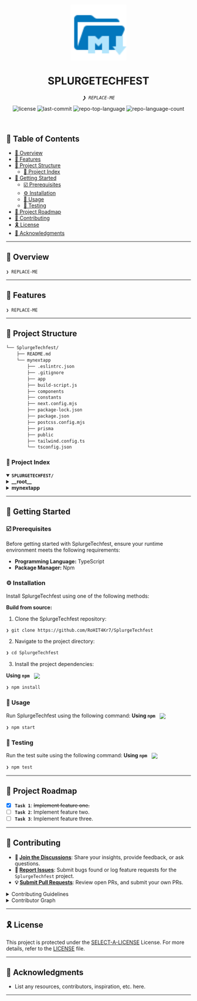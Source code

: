 <p align="center">
    <img src="https://raw.githubusercontent.com/PKief/vscode-material-icon-theme/ec559a9f6bfd399b82bb44393651661b08aaf7ba/icons/folder-markdown-open.svg" align="center" width="30%">
</p>
<p align="center"><h1 align="center">SPLURGETECHFEST</h1></p>
<p align="center">
	<em><code>❯ REPLACE-ME</code></em>
</p>
<p align="center">
	<img src="https://img.shields.io/github/license/RoHIT4Kr7/SplurgeTechfest?style=default&logo=opensourceinitiative&logoColor=white&color=0080ff" alt="license">
	<img src="https://img.shields.io/github/last-commit/RoHIT4Kr7/SplurgeTechfest?style=default&logo=git&logoColor=white&color=0080ff" alt="last-commit">
	<img src="https://img.shields.io/github/languages/top/RoHIT4Kr7/SplurgeTechfest?style=default&color=0080ff" alt="repo-top-language">
	<img src="https://img.shields.io/github/languages/count/RoHIT4Kr7/SplurgeTechfest?style=default&color=0080ff" alt="repo-language-count">
</p>
<p align="center"><!-- default option, no dependency badges. -->
</p>
<p align="center">
	<!-- default option, no dependency badges. -->
</p>
<br>

## 🔗 Table of Contents

- [📍 Overview](#-overview)
- [👾 Features](#-features)
- [📁 Project Structure](#-project-structure)
  - [📂 Project Index](#-project-index)
- [🚀 Getting Started](#-getting-started)
  - [☑️ Prerequisites](#-prerequisites)
  - [⚙️ Installation](#-installation)
  - [🤖 Usage](#🤖-usage)
  - [🧪 Testing](#🧪-testing)
- [📌 Project Roadmap](#-project-roadmap)
- [🔰 Contributing](#-contributing)
- [🎗 License](#-license)
- [🙌 Acknowledgments](#-acknowledgments)

---

## 📍 Overview

<code>❯ REPLACE-ME</code>

---

## 👾 Features

<code>❯ REPLACE-ME</code>

---

## 📁 Project Structure

```sh
└── SplurgeTechfest/
    ├── README.md
    └── mynextapp
        ├── .eslintrc.json
        ├── .gitignore
        ├── app
        ├── build-script.js
        ├── components
        ├── constants
        ├── next.config.mjs
        ├── package-lock.json
        ├── package.json
        ├── postcss.config.mjs
        ├── prisma
        ├── public
        ├── tailwind.config.ts
        └── tsconfig.json
```


### 📂 Project Index
<details open>
	<summary><b><code>SPLURGETECHFEST/</code></b></summary>
	<details> <!-- __root__ Submodule -->
		<summary><b>__root__</b></summary>
		<blockquote>
			<table>
			</table>
		</blockquote>
	</details>
	<details> <!-- mynextapp Submodule -->
		<summary><b>mynextapp</b></summary>
		<blockquote>
			<table>
			<tr>
				<td><b><a href='https://github.com/RoHIT4Kr7/SplurgeTechfest/blob/master/mynextapp/next.config.mjs'>next.config.mjs</a></b></td>
				<td><code>❯ REPLACE-ME</code></td>
			</tr>
			<tr>
				<td><b><a href='https://github.com/RoHIT4Kr7/SplurgeTechfest/blob/master/mynextapp/.eslintrc.json'>.eslintrc.json</a></b></td>
				<td><code>❯ REPLACE-ME</code></td>
			</tr>
			<tr>
				<td><b><a href='https://github.com/RoHIT4Kr7/SplurgeTechfest/blob/master/mynextapp/package-lock.json'>package-lock.json</a></b></td>
				<td><code>❯ REPLACE-ME</code></td>
			</tr>
			<tr>
				<td><b><a href='https://github.com/RoHIT4Kr7/SplurgeTechfest/blob/master/mynextapp/tsconfig.json'>tsconfig.json</a></b></td>
				<td><code>❯ REPLACE-ME</code></td>
			</tr>
			<tr>
				<td><b><a href='https://github.com/RoHIT4Kr7/SplurgeTechfest/blob/master/mynextapp/postcss.config.mjs'>postcss.config.mjs</a></b></td>
				<td><code>❯ REPLACE-ME</code></td>
			</tr>
			<tr>
				<td><b><a href='https://github.com/RoHIT4Kr7/SplurgeTechfest/blob/master/mynextapp/package.json'>package.json</a></b></td>
				<td><code>❯ REPLACE-ME</code></td>
			</tr>
			<tr>
				<td><b><a href='https://github.com/RoHIT4Kr7/SplurgeTechfest/blob/master/mynextapp/tailwind.config.ts'>tailwind.config.ts</a></b></td>
				<td><code>❯ REPLACE-ME</code></td>
			</tr>
			<tr>
				<td><b><a href='https://github.com/RoHIT4Kr7/SplurgeTechfest/blob/master/mynextapp/build-script.js'>build-script.js</a></b></td>
				<td><code>❯ REPLACE-ME</code></td>
			</tr>
			</table>
			<details>
				<summary><b>prisma</b></summary>
				<blockquote>
					<table>
					<tr>
						<td><b><a href='https://github.com/RoHIT4Kr7/SplurgeTechfest/blob/master/mynextapp/prisma/schema.prisma'>schema.prisma</a></b></td>
						<td><code>❯ REPLACE-ME</code></td>
					</tr>
					</table>
					<details>
						<summary><b>migrations</b></summary>
						<blockquote>
							<table>
							<tr>
								<td><b><a href='https://github.com/RoHIT4Kr7/SplurgeTechfest/blob/master/mynextapp/prisma/migrations/migration_lock.toml'>migration_lock.toml</a></b></td>
								<td><code>❯ REPLACE-ME</code></td>
							</tr>
							</table>
							<details>
								<summary><b>20241220133207_update_account_unique_constraint</b></summary>
								<blockquote>
									<table>
									<tr>
										<td><b><a href='https://github.com/RoHIT4Kr7/SplurgeTechfest/blob/master/mynextapp/prisma/migrations/20241220133207_update_account_unique_constraint/migration.sql'>migration.sql</a></b></td>
										<td><code>❯ REPLACE-ME</code></td>
									</tr>
									</table>
								</blockquote>
							</details>
							<details>
								<summary><b>20241218073542_init</b></summary>
								<blockquote>
									<table>
									<tr>
										<td><b><a href='https://github.com/RoHIT4Kr7/SplurgeTechfest/blob/master/mynextapp/prisma/migrations/20241218073542_init/migration.sql'>migration.sql</a></b></td>
										<td><code>❯ REPLACE-ME</code></td>
									</tr>
									</table>
								</blockquote>
							</details>
							<details>
								<summary><b>20241218134148_add_user_details</b></summary>
								<blockquote>
									<table>
									<tr>
										<td><b><a href='https://github.com/RoHIT4Kr7/SplurgeTechfest/blob/master/mynextapp/prisma/migrations/20241218134148_add_user_details/migration.sql'>migration.sql</a></b></td>
										<td><code>❯ REPLACE-ME</code></td>
									</tr>
									</table>
								</blockquote>
							</details>
							<details>
								<summary><b>20241220134950_add_image_field_to_user</b></summary>
								<blockquote>
									<table>
									<tr>
										<td><b><a href='https://github.com/RoHIT4Kr7/SplurgeTechfest/blob/master/mynextapp/prisma/migrations/20241220134950_add_image_field_to_user/migration.sql'>migration.sql</a></b></td>
										<td><code>❯ REPLACE-ME</code></td>
									</tr>
									</table>
								</blockquote>
							</details>
							<details>
								<summary><b>20241218133646_add_user_details</b></summary>
								<blockquote>
									<table>
									<tr>
										<td><b><a href='https://github.com/RoHIT4Kr7/SplurgeTechfest/blob/master/mynextapp/prisma/migrations/20241218133646_add_user_details/migration.sql'>migration.sql</a></b></td>
										<td><code>❯ REPLACE-ME</code></td>
									</tr>
									</table>
								</blockquote>
							</details>
							<details>
								<summary><b>20241220140045_add_email_verified_to_user</b></summary>
								<blockquote>
									<table>
									<tr>
										<td><b><a href='https://github.com/RoHIT4Kr7/SplurgeTechfest/blob/master/mynextapp/prisma/migrations/20241220140045_add_email_verified_to_user/migration.sql'>migration.sql</a></b></td>
										<td><code>❯ REPLACE-ME</code></td>
									</tr>
									</table>
								</blockquote>
							</details>
							<details>
								<summary><b>20241220130818_add_auth_support</b></summary>
								<blockquote>
									<table>
									<tr>
										<td><b><a href='https://github.com/RoHIT4Kr7/SplurgeTechfest/blob/master/mynextapp/prisma/migrations/20241220130818_add_auth_support/migration.sql'>migration.sql</a></b></td>
										<td><code>❯ REPLACE-ME</code></td>
									</tr>
									</table>
								</blockquote>
							</details>
						</blockquote>
					</details>
				</blockquote>
			</details>
			<details>
				<summary><b>components</b></summary>
				<blockquote>
					<details>
						<summary><b>main</b></summary>
						<blockquote>
							<table>
							<tr>
								<td><b><a href='https://github.com/RoHIT4Kr7/SplurgeTechfest/blob/master/mynextapp/components/main/Stylesnew.css'>Stylesnew.css</a></b></td>
								<td><code>❯ REPLACE-ME</code></td>
							</tr>
							<tr>
								<td><b><a href='https://github.com/RoHIT4Kr7/SplurgeTechfest/blob/master/mynextapp/components/main/Carousel.tsx'>Carousel.tsx</a></b></td>
								<td><code>❯ REPLACE-ME</code></td>
							</tr>
							<tr>
								<td><b><a href='https://github.com/RoHIT4Kr7/SplurgeTechfest/blob/master/mynextapp/components/main/NavigationButtons.jsx'>NavigationButtons.jsx</a></b></td>
								<td><code>❯ REPLACE-ME</code></td>
							</tr>
							<tr>
								<td><b><a href='https://github.com/RoHIT4Kr7/SplurgeTechfest/blob/master/mynextapp/components/main/Navbar2.tsx'>Navbar2.tsx</a></b></td>
								<td><code>❯ REPLACE-ME</code></td>
							</tr>
							<tr>
								<td><b><a href='https://github.com/RoHIT4Kr7/SplurgeTechfest/blob/master/mynextapp/components/main/Collegedetail.jsx'>Collegedetail.jsx</a></b></td>
								<td><code>❯ REPLACE-ME</code></td>
							</tr>
							<tr>
								<td><b><a href='https://github.com/RoHIT4Kr7/SplurgeTechfest/blob/master/mynextapp/components/main/SparkleButton.jsx'>SparkleButton.jsx</a></b></td>
								<td><code>❯ REPLACE-ME</code></td>
							</tr>
							<tr>
								<td><b><a href='https://github.com/RoHIT4Kr7/SplurgeTechfest/blob/master/mynextapp/components/main/CardStyles.css'>CardStyles.css</a></b></td>
								<td><code>❯ REPLACE-ME</code></td>
							</tr>
							<tr>
								<td><b><a href='https://github.com/RoHIT4Kr7/SplurgeTechfest/blob/master/mynextapp/components/main/Accommodation.jsx'>Accommodation.jsx</a></b></td>
								<td><code>❯ REPLACE-ME</code></td>
							</tr>
							<tr>
								<td><b><a href='https://github.com/RoHIT4Kr7/SplurgeTechfest/blob/master/mynextapp/components/main/Creekcard.jsx'>Creekcard.jsx</a></b></td>
								<td><code>❯ REPLACE-ME</code></td>
							</tr>
							<tr>
								<td><b><a href='https://github.com/RoHIT4Kr7/SplurgeTechfest/blob/master/mynextapp/components/main/Gallery.js'>Gallery.js</a></b></td>
								<td><code>❯ REPLACE-ME</code></td>
							</tr>
							<tr>
								<td><b><a href='https://github.com/RoHIT4Kr7/SplurgeTechfest/blob/master/mynextapp/components/main/Hovering.js'>Hovering.js</a></b></td>
								<td><code>❯ REPLACE-ME</code></td>
							</tr>
							<tr>
								<td><b><a href='https://github.com/RoHIT4Kr7/SplurgeTechfest/blob/master/mynextapp/components/main/Footer.jsx'>Footer.jsx</a></b></td>
								<td><code>❯ REPLACE-ME</code></td>
							</tr>
							<tr>
								<td><b><a href='https://github.com/RoHIT4Kr7/SplurgeTechfest/blob/master/mynextapp/components/main/TeamPage.jsx'>TeamPage.jsx</a></b></td>
								<td><code>❯ REPLACE-ME</code></td>
							</tr>
							<tr>
								<td><b><a href='https://github.com/RoHIT4Kr7/SplurgeTechfest/blob/master/mynextapp/components/main/Encryption.tsx'>Encryption.tsx</a></b></td>
								<td><code>❯ REPLACE-ME</code></td>
							</tr>
							<tr>
								<td><b><a href='https://github.com/RoHIT4Kr7/SplurgeTechfest/blob/master/mynextapp/components/main/Hero.tsx'>Hero.tsx</a></b></td>
								<td><code>❯ REPLACE-ME</code></td>
							</tr>
							<tr>
								<td><b><a href='https://github.com/RoHIT4Kr7/SplurgeTechfest/blob/master/mynextapp/components/main/AboutUs.js'>AboutUs.js</a></b></td>
								<td><code>❯ REPLACE-ME</code></td>
							</tr>
							<tr>
								<td><b><a href='https://github.com/RoHIT4Kr7/SplurgeTechfest/blob/master/mynextapp/components/main/Accom2.jsx'>Accom2.jsx</a></b></td>
								<td><code>❯ REPLACE-ME</code></td>
							</tr>
							<tr>
								<td><b><a href='https://github.com/RoHIT4Kr7/SplurgeTechfest/blob/master/mynextapp/components/main/Swiper.jsx'>Swiper.jsx</a></b></td>
								<td><code>❯ REPLACE-ME</code></td>
							</tr>
							<tr>
								<td><b><a href='https://github.com/RoHIT4Kr7/SplurgeTechfest/blob/master/mynextapp/components/main/HomeContent.tsx'>HomeContent.tsx</a></b></td>
								<td><code>❯ REPLACE-ME</code></td>
							</tr>
							<tr>
								<td><b><a href='https://github.com/RoHIT4Kr7/SplurgeTechfest/blob/master/mynextapp/components/main/LogoSlider.css'>LogoSlider.css</a></b></td>
								<td><code>❯ REPLACE-ME</code></td>
							</tr>
							<tr>
								<td><b><a href='https://github.com/RoHIT4Kr7/SplurgeTechfest/blob/master/mynextapp/components/main/Moving.js'>Moving.js</a></b></td>
								<td><code>❯ REPLACE-ME</code></td>
							</tr>
							<tr>
								<td><b><a href='https://github.com/RoHIT4Kr7/SplurgeTechfest/blob/master/mynextapp/components/main/Accomodation.css'>Accomodation.css</a></b></td>
								<td><code>❯ REPLACE-ME</code></td>
							</tr>
							<tr>
								<td><b><a href='https://github.com/RoHIT4Kr7/SplurgeTechfest/blob/master/mynextapp/components/main/PersoncardPage.tsx'>PersoncardPage.tsx</a></b></td>
								<td><code>❯ REPLACE-ME</code></td>
							</tr>
							<tr>
								<td><b><a href='https://github.com/RoHIT4Kr7/SplurgeTechfest/blob/master/mynextapp/components/main/LogoSlider.jsx'>LogoSlider.jsx</a></b></td>
								<td><code>❯ REPLACE-ME</code></td>
							</tr>
							<tr>
								<td><b><a href='https://github.com/RoHIT4Kr7/SplurgeTechfest/blob/master/mynextapp/components/main/Swiperstyle.css'>Swiperstyle.css</a></b></td>
								<td><code>❯ REPLACE-ME</code></td>
							</tr>
							<tr>
								<td><b><a href='https://github.com/RoHIT4Kr7/SplurgeTechfest/blob/master/mynextapp/components/main/Footer.css'>Footer.css</a></b></td>
								<td><code>❯ REPLACE-ME</code></td>
							</tr>
							<tr>
								<td><b><a href='https://github.com/RoHIT4Kr7/SplurgeTechfest/blob/master/mynextapp/components/main/PersonCard.tsx'>PersonCard.tsx</a></b></td>
								<td><code>❯ REPLACE-ME</code></td>
							</tr>
							<tr>
								<td><b><a href='https://github.com/RoHIT4Kr7/SplurgeTechfest/blob/master/mynextapp/components/main/TeamMemberCard.jsx'>TeamMemberCard.jsx</a></b></td>
								<td><code>❯ REPLACE-ME</code></td>
							</tr>
							<tr>
								<td><b><a href='https://github.com/RoHIT4Kr7/SplurgeTechfest/blob/master/mynextapp/components/main/Navbar.css'>Navbar.css</a></b></td>
								<td><code>❯ REPLACE-ME</code></td>
							</tr>
							<tr>
								<td><b><a href='https://github.com/RoHIT4Kr7/SplurgeTechfest/blob/master/mynextapp/components/main/Button.css'>Button.css</a></b></td>
								<td><code>❯ REPLACE-ME</code></td>
							</tr>
							<tr>
								<td><b><a href='https://github.com/RoHIT4Kr7/SplurgeTechfest/blob/master/mynextapp/components/main/StarBackground.tsx'>StarBackground.tsx</a></b></td>
								<td><code>❯ REPLACE-ME</code></td>
							</tr>
							</table>
						</blockquote>
					</details>
					<details>
						<summary><b>sub</b></summary>
						<blockquote>
							<table>
							<tr>
								<td><b><a href='https://github.com/RoHIT4Kr7/SplurgeTechfest/blob/master/mynextapp/components/sub/HeroContent.tsx'>HeroContent.tsx</a></b></td>
								<td><code>❯ REPLACE-ME</code></td>
							</tr>
							</table>
						</blockquote>
					</details>
					<details>
						<summary><b>ui</b></summary>
						<blockquote>
							<table>
							<tr>
								<td><b><a href='https://github.com/RoHIT4Kr7/SplurgeTechfest/blob/master/mynextapp/components/ui/3d-card.tsx'>3d-card.tsx</a></b></td>
								<td><code>❯ REPLACE-ME</code></td>
							</tr>
							</table>
						</blockquote>
					</details>
				</blockquote>
			</details>
			<details>
				<summary><b>constants</b></summary>
				<blockquote>
					<table>
					<tr>
						<td><b><a href='https://github.com/RoHIT4Kr7/SplurgeTechfest/blob/master/mynextapp/constants/index.ts'>index.ts</a></b></td>
						<td><code>❯ REPLACE-ME</code></td>
					</tr>
					</table>
				</blockquote>
			</details>
			<details>
				<summary><b>public</b></summary>
				<blockquote>
					<details>
						<summary><b>fonts</b></summary>
						<blockquote>
							<table>
							<tr>
								<td><b><a href='https://github.com/RoHIT4Kr7/SplurgeTechfest/blob/master/mynextapp/public/fonts/ethnocentric rg.otf'>ethnocentric rg.otf</a></b></td>
								<td><code>❯ REPLACE-ME</code></td>
							</tr>
							<tr>
								<td><b><a href='https://github.com/RoHIT4Kr7/SplurgeTechfest/blob/master/mynextapp/public/fonts/Michroma-Regular.ttf'>Michroma-Regular.ttf</a></b></td>
								<td><code>❯ REPLACE-ME</code></td>
							</tr>
							</table>
						</blockquote>
					</details>
				</blockquote>
			</details>
			<details>
				<summary><b>app</b></summary>
				<blockquote>
					<table>
					<tr>
						<td><b><a href='https://github.com/RoHIT4Kr7/SplurgeTechfest/blob/master/mynextapp/app/layout.tsx'>layout.tsx</a></b></td>
						<td><code>❯ REPLACE-ME</code></td>
					</tr>
					<tr>
						<td><b><a href='https://github.com/RoHIT4Kr7/SplurgeTechfest/blob/master/mynextapp/app/sitemap.ts'>sitemap.ts</a></b></td>
						<td><code>❯ REPLACE-ME</code></td>
					</tr>
					<tr>
						<td><b><a href='https://github.com/RoHIT4Kr7/SplurgeTechfest/blob/master/mynextapp/app/globals.css'>globals.css</a></b></td>
						<td><code>❯ REPLACE-ME</code></td>
					</tr>
					<tr>
						<td><b><a href='https://github.com/RoHIT4Kr7/SplurgeTechfest/blob/master/mynextapp/app/not-found.tsx'>not-found.tsx</a></b></td>
						<td><code>❯ REPLACE-ME</code></td>
					</tr>
					<tr>
						<td><b><a href='https://github.com/RoHIT4Kr7/SplurgeTechfest/blob/master/mynextapp/app/page.tsx'>page.tsx</a></b></td>
						<td><code>❯ REPLACE-ME</code></td>
					</tr>
					<tr>
						<td><b><a href='https://github.com/RoHIT4Kr7/SplurgeTechfest/blob/master/mynextapp/app/SessionProviderWrapper.tsx'>SessionProviderWrapper.tsx</a></b></td>
						<td><code>❯ REPLACE-ME</code></td>
					</tr>
					<tr>
						<td><b><a href='https://github.com/RoHIT4Kr7/SplurgeTechfest/blob/master/mynextapp/app/robots.ts'>robots.ts</a></b></td>
						<td><code>❯ REPLACE-ME</code></td>
					</tr>
					<tr>
						<td><b><a href='https://github.com/RoHIT4Kr7/SplurgeTechfest/blob/master/mynextapp/app/ClientLayout.tsx'>ClientLayout.tsx</a></b></td>
						<td><code>❯ REPLACE-ME</code></td>
					</tr>
					</table>
					<details>
						<summary><b>fonts</b></summary>
						<blockquote>
							<table>
							<tr>
								<td><b><a href='https://github.com/RoHIT4Kr7/SplurgeTechfest/blob/master/mynextapp/app/fonts/fonts.css'>fonts.css</a></b></td>
								<td><code>❯ REPLACE-ME</code></td>
							</tr>
							</table>
						</blockquote>
					</details>
					<details>
						<summary><b>styles</b></summary>
						<blockquote>
							<table>
							<tr>
								<td><b><a href='https://github.com/RoHIT4Kr7/SplurgeTechfest/blob/master/mynextapp/app/styles/Home.module.css'>Home.module.css</a></b></td>
								<td><code>❯ REPLACE-ME</code></td>
							</tr>
							<tr>
								<td><b><a href='https://github.com/RoHIT4Kr7/SplurgeTechfest/blob/master/mynextapp/app/styles/fonts.css'>fonts.css</a></b></td>
								<td><code>❯ REPLACE-ME</code></td>
							</tr>
							</table>
						</blockquote>
					</details>
					<details>
						<summary><b>events</b></summary>
						<blockquote>
							<table>
							<tr>
								<td><b><a href='https://github.com/RoHIT4Kr7/SplurgeTechfest/blob/master/mynextapp/app/events/page.js'>page.js</a></b></td>
								<td><code>❯ REPLACE-ME</code></td>
							</tr>
							</table>
							<details>
								<summary><b>[categoryName]</b></summary>
								<blockquote>
									<table>
									<tr>
										<td><b><a href='https://github.com/RoHIT4Kr7/SplurgeTechfest/blob/master/mynextapp/app/events/[categoryName]/page.js'>page.js</a></b></td>
										<td><code>❯ REPLACE-ME</code></td>
									</tr>
									</table>
									<details>
										<summary><b>[eventId]</b></summary>
										<blockquote>
											<table>
											<tr>
												<td><b><a href='https://github.com/RoHIT4Kr7/SplurgeTechfest/blob/master/mynextapp/app/events/[categoryName]/[eventId]/EventPageClient.jsx'>EventPageClient.jsx</a></b></td>
												<td><code>❯ REPLACE-ME</code></td>
											</tr>
											<tr>
												<td><b><a href='https://github.com/RoHIT4Kr7/SplurgeTechfest/blob/master/mynextapp/app/events/[categoryName]/[eventId]/page.js'>page.js</a></b></td>
												<td><code>❯ REPLACE-ME</code></td>
											</tr>
											</table>
										</blockquote>
									</details>
								</blockquote>
							</details>
						</blockquote>
					</details>
					<details>
						<summary><b>effects</b></summary>
						<blockquote>
							<table>
							<tr>
								<td><b><a href='https://github.com/RoHIT4Kr7/SplurgeTechfest/blob/master/mynextapp/app/effects/Home.module.css'>Home.module.css</a></b></td>
								<td><code>❯ REPLACE-ME</code></td>
							</tr>
							</table>
						</blockquote>
					</details>
					<details>
						<summary><b>aboutus</b></summary>
						<blockquote>
							<table>
							<tr>
								<td><b><a href='https://github.com/RoHIT4Kr7/SplurgeTechfest/blob/master/mynextapp/app/aboutus/page.js'>page.js</a></b></td>
								<td><code>❯ REPLACE-ME</code></td>
							</tr>
							</table>
						</blockquote>
					</details>
					<details>
						<summary><b>signup</b></summary>
						<blockquote>
							<table>
							<tr>
								<td><b><a href='https://github.com/RoHIT4Kr7/SplurgeTechfest/blob/master/mynextapp/app/signup/page.tsx'>page.tsx</a></b></td>
								<td><code>❯ REPLACE-ME</code></td>
							</tr>
							</table>
						</blockquote>
					</details>
					<details>
						<summary><b>accomodation</b></summary>
						<blockquote>
							<table>
							<tr>
								<td><b><a href='https://github.com/RoHIT4Kr7/SplurgeTechfest/blob/master/mynextapp/app/accomodation/page.js'>page.js</a></b></td>
								<td><code>❯ REPLACE-ME</code></td>
							</tr>
							</table>
						</blockquote>
					</details>
					<details>
						<summary><b>default</b></summary>
						<blockquote>
							<table>
							<tr>
								<td><b><a href='https://github.com/RoHIT4Kr7/SplurgeTechfest/blob/master/mynextapp/app/default/page.js'>page.js</a></b></td>
								<td><code>❯ REPLACE-ME</code></td>
							</tr>
							</table>
						</blockquote>
					</details>
					<details>
						<summary><b>contacts</b></summary>
						<blockquote>
							<table>
							<tr>
								<td><b><a href='https://github.com/RoHIT4Kr7/SplurgeTechfest/blob/master/mynextapp/app/contacts/page.js'>page.js</a></b></td>
								<td><code>❯ REPLACE-ME</code></td>
							</tr>
							</table>
						</blockquote>
					</details>
					<details>
						<summary><b>utils</b></summary>
						<blockquote>
							<table>
							<tr>
								<td><b><a href='https://github.com/RoHIT4Kr7/SplurgeTechfest/blob/master/mynextapp/app/utils/cn.ts'>cn.ts</a></b></td>
								<td><code>❯ REPLACE-ME</code></td>
							</tr>
							<tr>
								<td><b><a href='https://github.com/RoHIT4Kr7/SplurgeTechfest/blob/master/mynextapp/app/utils/motion.ts'>motion.ts</a></b></td>
								<td><code>❯ REPLACE-ME</code></td>
							</tr>
							</table>
						</blockquote>
					</details>
					<details>
						<summary><b>api</b></summary>
						<blockquote>
							<details>
								<summary><b>auth</b></summary>
								<blockquote>
									<details>
										<summary><b>[...nextauth]</b></summary>
										<blockquote>
											<table>
											<tr>
												<td><b><a href='https://github.com/RoHIT4Kr7/SplurgeTechfest/blob/master/mynextapp/app/api/auth/[...nextauth]/route.ts'>route.ts</a></b></td>
												<td><code>❯ REPLACE-ME</code></td>
											</tr>
											</table>
										</blockquote>
									</details>
								</blockquote>
							</details>
						</blockquote>
					</details>
				</blockquote>
			</details>
		</blockquote>
	</details>
</details>

---
## 🚀 Getting Started

### ☑️ Prerequisites

Before getting started with SplurgeTechfest, ensure your runtime environment meets the following requirements:

- **Programming Language:** TypeScript
- **Package Manager:** Npm


### ⚙️ Installation

Install SplurgeTechfest using one of the following methods:

**Build from source:**

1. Clone the SplurgeTechfest repository:
```sh
❯ git clone https://github.com/RoHIT4Kr7/SplurgeTechfest
```

2. Navigate to the project directory:
```sh
❯ cd SplurgeTechfest
```

3. Install the project dependencies:


**Using `npm`** &nbsp; [<img align="center" src="https://img.shields.io/badge/npm-CB3837.svg?style={badge_style}&logo=npm&logoColor=white" />](https://www.npmjs.com/)

```sh
❯ npm install
```




### 🤖 Usage
Run SplurgeTechfest using the following command:
**Using `npm`** &nbsp; [<img align="center" src="https://img.shields.io/badge/npm-CB3837.svg?style={badge_style}&logo=npm&logoColor=white" />](https://www.npmjs.com/)

```sh
❯ npm start
```


### 🧪 Testing
Run the test suite using the following command:
**Using `npm`** &nbsp; [<img align="center" src="https://img.shields.io/badge/npm-CB3837.svg?style={badge_style}&logo=npm&logoColor=white" />](https://www.npmjs.com/)

```sh
❯ npm test
```


---
## 📌 Project Roadmap

- [X] **`Task 1`**: <strike>Implement feature one.</strike>
- [ ] **`Task 2`**: Implement feature two.
- [ ] **`Task 3`**: Implement feature three.

---

## 🔰 Contributing

- **💬 [Join the Discussions](https://github.com/RoHIT4Kr7/SplurgeTechfest/discussions)**: Share your insights, provide feedback, or ask questions.
- **🐛 [Report Issues](https://github.com/RoHIT4Kr7/SplurgeTechfest/issues)**: Submit bugs found or log feature requests for the `SplurgeTechfest` project.
- **💡 [Submit Pull Requests](https://github.com/RoHIT4Kr7/SplurgeTechfest/blob/main/CONTRIBUTING.md)**: Review open PRs, and submit your own PRs.

<details closed>
<summary>Contributing Guidelines</summary>

1. **Fork the Repository**: Start by forking the project repository to your github account.
2. **Clone Locally**: Clone the forked repository to your local machine using a git client.
   ```sh
   git clone https://github.com/RoHIT4Kr7/SplurgeTechfest
   ```
3. **Create a New Branch**: Always work on a new branch, giving it a descriptive name.
   ```sh
   git checkout -b new-feature-x
   ```
4. **Make Your Changes**: Develop and test your changes locally.
5. **Commit Your Changes**: Commit with a clear message describing your updates.
   ```sh
   git commit -m 'Implemented new feature x.'
   ```
6. **Push to github**: Push the changes to your forked repository.
   ```sh
   git push origin new-feature-x
   ```
7. **Submit a Pull Request**: Create a PR against the original project repository. Clearly describe the changes and their motivations.
8. **Review**: Once your PR is reviewed and approved, it will be merged into the main branch. Congratulations on your contribution!
</details>

<details closed>
<summary>Contributor Graph</summary>
<br>
<p align="left">
   <a href="https://github.com{/RoHIT4Kr7/SplurgeTechfest/}graphs/contributors">
      <img src="https://contrib.rocks/image?repo=RoHIT4Kr7/SplurgeTechfest">
   </a>
</p>
</details>

---

## 🎗 License

This project is protected under the [SELECT-A-LICENSE](https://choosealicense.com/licenses) License. For more details, refer to the [LICENSE](https://choosealicense.com/licenses/) file.

---

## 🙌 Acknowledgments

- List any resources, contributors, inspiration, etc. here.

---
